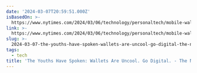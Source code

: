 ```yaml
---
date: '2024-03-07T20:59:51.000Z'
isBasedOn: >-
  https://www.nytimes.com/2024/03/06/technology/personaltech/mobile-wallet-app.html
link: >-
  https://www.nytimes.com/2024/03/06/technology/personaltech/mobile-wallet-app.html
slug: >-
  2024-03-07-the-youths-have-spoken-wallets-are-uncool-go-digital-the-new-york-time
tags:
  - tech
title: 'The Youths Have Spoken: Wallets Are Uncool. Go Digital. - The New York Time'
---
```



